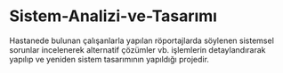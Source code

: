 # Sistem-Analizi-ve-Tasarımı
Hastanede bulunan çalışanlarla yapılan röportajlarda söylenen sistemsel sorunlar incelenerek alternatif çözümler vb. işlemlerin detaylandırarak yapılıp ve yeniden sistem tasarımının yapıldığı projedir.
